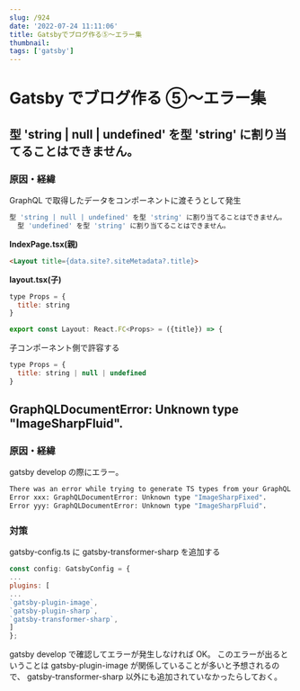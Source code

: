 ```yaml
---
slug: /924
date: '2022-07-24 11:11:06'
title: Gatsbyでブログ作る⑤〜エラー集
thumbnail:
tags: ['gatsby']
---
```


# Gatsby でブログ作る ⑤〜エラー集

## 型 'string | null | undefined' を型 'string' に割り当てることはできません。

### 原因・経緯

GraphQL で取得したデータをコンポーネントに渡そうとして発生

```sh
型 'string | null | undefined' を型 'string' に割り当てることはできません。
  型 'undefined' を型 'string' に割り当てることはできません。
```

**IndexPage.tsx(親)**

```html
<Layout title={data.site?.siteMetadata?.title}>
```

**layout.tsx(子)**

```javascript
type Props = {
  title: string
}

export const Layout: React.FC<Props> = ({title}) => {
```


子コンポーネント側で許容する

```javascript
type Props = {
  title: string | null | undefined
}
```

## GraphQLDocumentError: Unknown type "ImageSharpFluid".

### 原因・経緯

gatsby develop の際にエラー。

```sh
There was an error while trying to generate TS types from your GraphQL queries:
Error xxx: GraphQLDocumentError: Unknown type "ImageSharpFixed".
Error yyy: GraphQLDocumentError: Unknown type "ImageSharpFluid".
```

### 対策

 gatsby-config.ts に gatsby-transformer-sharp を追加する

```javascript
const config: GatsbyConfig = {
...
plugins: [
...
`gatsby-plugin-image`,
`gatsby-plugin-sharp`,
`gatsby-transformer-sharp`,
]
};
```

gatsby develop で確認してエラーが発生しなければ OK。
このエラーが出るということは gatsby-plugin-image が関係していることが多いと予想されるので、 gatsby-transformer-sharp 以外にも追加されていなかったらしておく。
